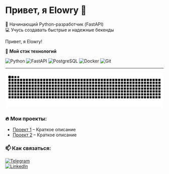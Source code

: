 # Привет, я Elowry 👋

🚀 Начинающий Python-разработчик (FastAPI)  
💻 Учусь создавать быстрые и надежные бекенды  

Привет, я Elowry!  

🔧 **Мой стэк технологий**  

![Python](https://img.shields.io/badge/-Python-3776AB?style=flat&logo=python&logoColor=white)
![FastAPI](https://img.shields.io/badge/-FastAPI-009688?style=flat&logo=fastapi&logoColor=white)
![PostgreSQL](https://img.shields.io/badge/-PostgreSQL-4169E1?style=flat&logo=postgresql)
![Docker](https://img.shields.io/badge/-Docker-2496ED?style=flat&logo=docker)
![Git](https://img.shields.io/badge/-Git-F05032?style=flat&logo=git)

---
  <div id="header" align="center">
  <img src="https://raw.githubusercontent.com/OfficialCodeVoyage/OfficialCodeVoyage/refs/heads/output/github-snake-dark.svg" />
</div>

### 🔥 Мои проекты:
- [Проект 1](ссылка) – Краткое описание  
- [Проект 2](ссылка) – Краткое описание  

### 📫 Как связаться:
[![Telegram](https://img.shields.io/badge/-Telegram-0088CC?style=flat&logo=telegram)](https://t.me/ваш_телеграм)  
[![LinkedIn](https://img.shields.io/badge/-LinkedIn-0A66C2?style=flat&logo=linkedin)](https://linkedin.com/in/ваш-linkedin)  


